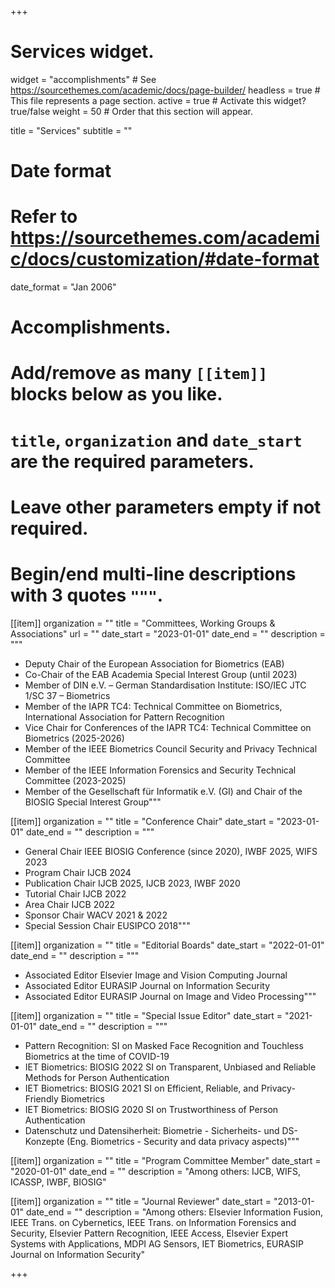 +++
# Services widget.
widget = "accomplishments"  # See https://sourcethemes.com/academic/docs/page-builder/
headless = true  # This file represents a page section.
active = true  # Activate this widget? true/false
weight = 50  # Order that this section will appear.

title = "Services"
subtitle = ""

# Date format
#   Refer to https://sourcethemes.com/academic/docs/customization/#date-format
date_format = "Jan 2006"

# Accomplishments.
#   Add/remove as many `[[item]]` blocks below as you like.
#   `title`, `organization` and `date_start` are the required parameters.
#   Leave other parameters empty if not required.
#   Begin/end multi-line descriptions with 3 quotes `"""`.

[[item]]
  organization = ""
  title = "Committees, Working Groups & Associations"
  url = ""
  date_start = "2023-01-01"
  date_end = ""
  description = """
  - Deputy Chair of the European Association for Biometrics (EAB)
  - Co-Chair of the EAB Academia Special Interest Group (until 2023)
  - Member of DIN e.V. – German Standardisation Institute: ISO/IEC JTC 1/SC 37 – Biometrics
  - Member of the IAPR TC4: Technical Committee on Biometrics, International Association for Pattern Recognition
  - Vice Chair for Conferences of the IAPR TC4: Technical Committee on Biometrics (2025-2026)
  - Member of the IEEE Biometrics Council Security and Privacy Technical Committee
  - Member of the IEEE Information Forensics and Security Technical Committee (2023-2025)
  - Member of the Gesellschaft für Informatik e.V. (GI) and Chair of the BIOSIG Special Interest Group"""

[[item]]
  organization = ""
  title = "Conference Chair"
  date_start = "2023-01-01"
  date_end = ""
  description = """
  - General Chair IEEE BIOSIG Conference (since 2020), IWBF 2025, WIFS 2023
  - Program Chair IJCB 2024
  - Publication Chair IJCB 2025, IJCB 2023, IWBF 2020
  - Tutorial Chair IJCB 2022
  - Area Chair IJCB 2022
  - Sponsor Chair WACV 2021 & 2022
  - Special Session Chair EUSIPCO 2018"""
 
 [[item]]
  organization = ""
  title = "Editorial Boards"
  date_start = "2022-01-01"
  date_end = ""
  description = """
  - Associated Editor Elsevier Image and Vision Computing Journal
  - Associated Editor EURASIP Journal on Information Security
  - Associated Editor EURASIP Journal on Image and Video Processing"""

[[item]]
  organization = ""
  title = "Special Issue Editor"
  date_start = "2021-01-01"
  date_end = ""
  description = """
  - Pattern Recognition: SI on Masked Face Recognition and Touchless Biometrics at the time of COVID-19
  - IET Biometrics: BIOSIG 2022 SI on Transparent, Unbiased and Reliable Methods for Person Authentication
  - IET Biometrics: BIOSIG 2021 SI on Efficient, Reliable, and Privacy-Friendly Biometrics
  - IET Biometrics: BIOSIG 2020 SI on Trustworthiness of Person Authentication
  - Datenschutz und Datensiherheit: Biometrie - Sicherheits- und DS-Konzepte (Eng. Biometrics - Security and data privacy aspects)"""

[[item]]
  organization = ""
  title = "Program Committee Member"
  date_start = "2020-01-01"
  date_end = ""
  description = "Among others: IJCB, WIFS, ICASSP, IWBF, BIOSIG"

[[item]]
  organization = ""
  title = "Journal Reviewer"
  date_start = "2013-01-01"
  date_end = ""
  description = "Among others: Elsevier Information Fusion, IEEE Trans. on Cybernetics, IEEE Trans. on Information Forensics and Security, Elsevier Pattern Recognition, IEEE Access, Elsevier Expert Systems with Applications, MDPI AG Sensors, IET Biometrics, EURASIP Journal on Information Security"


  


+++
